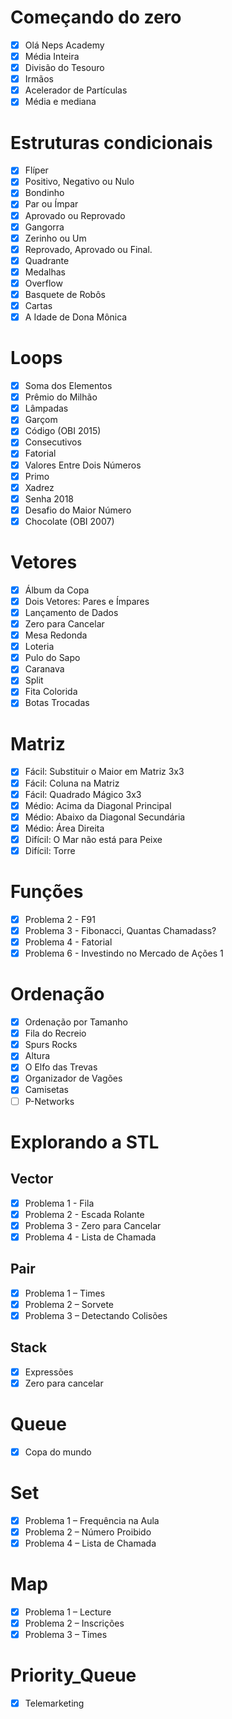 # Começando do zero

- [x] Olá Neps Academy
- [x] Média Inteira
- [x] Divisão do Tesouro
- [x] Irmãos
- [x] Acelerador de Partículas
- [x] Média e mediana

# Estruturas condicionais

- [x] Flíper
- [x] Positivo, Negativo ou Nulo
- [x] Bondinho
- [x] Par ou Ímpar
- [x] Aprovado ou Reprovado
- [x] Gangorra
- [x] Zerinho ou Um
- [x] Reprovado, Aprovado ou Final.
- [x] Quadrante
- [x] Medalhas
- [x] Overflow
- [x] Basquete de Robôs
- [x] Cartas
- [x] A Idade de Dona Mônica

# Loops

- [x] Soma dos Elementos
- [x] Prêmio do Milhão
- [x] Lâmpadas
- [x] Garçom
- [x] Código (OBI 2015)
- [x] Consecutivos
- [x] Fatorial
- [x] Valores Entre Dois Números
- [x] Primo
- [x] Xadrez
- [x] Senha 2018
- [x] Desafio do Maior Número
- [x] Chocolate (OBI 2007)

# Vetores

- [x] Álbum da Copa
- [x] Dois Vetores: Pares e Ímpares
- [x] Lançamento de Dados
- [x] Zero para Cancelar
- [x] Mesa Redonda
- [x] Loteria
- [x] Pulo do Sapo
- [x] Caranava
- [x] Split
- [x] Fita Colorida
- [x] Botas Trocadas

# Matriz

- [x] Fácil: Substituir o Maior em Matriz 3x3
- [x] Fácil: Coluna na Matriz
- [x] Fácil: Quadrado Mágico 3x3
- [x] Médio: Acima da Diagonal Principal
- [x] Médio: Abaixo da Diagonal Secundária
- [x] Médio: Área Direita
- [x] Difícil: O Mar não está para Peixe
- [x] Difícil: Torre

# Funções

- [x] Problema 2 - F91
- [x] Problema 3 - Fibonacci, Quantas Chamadass?
- [x] Problema 4 - Fatorial
- [x] Problema 6 - Investindo no Mercado de Ações 1

# Ordenação

- [x] Ordenação por Tamanho
- [x] Fila do Recreio
- [x] Spurs Rocks
- [x] Altura
- [x] O Elfo das Trevas
- [x] Organizador de Vagões
- [x] Camisetas
- [ ] P-Networks

# Explorando a STL

## Vector

- [x] Problema 1 - Fila
- [x] Problema 2 - Escada Rolante
- [x] Problema 3 - Zero para Cancelar
- [x] Problema 4 - Lista de Chamada

## Pair

- [x] Problema 1 – Times
- [x] Problema 2 – Sorvete
- [x] Problema 3 – Detectando Colisões

## Stack

- [x] Expressões
- [x] Zero para cancelar

# Queue

- [x] Copa do mundo

# Set

- [x] Problema 1 – Frequência na Aula
- [x] Problema 2 – Número Proibido
- [x] Problema 4 – Lista de Chamada

# Map

- [x] Problema 1 – Lecture
- [x] Problema 2 – Inscrições
- [x] Problema 3 – Times

# Priority_Queue

- [x] Telemarketing